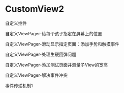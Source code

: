 # CustomView2
自定义控件

自定义ViewPager-给每个孩子指定在屏幕上的位置

自定义ViewPager-滑动显示指定页面：添加手势和触摸事件

自定义ViewPager-处理生硬回弹问题

自定义ViewPager-添加测试页面并测量子View的宽高

自定义ViewPager-解决事件冲突

事件传递机制1